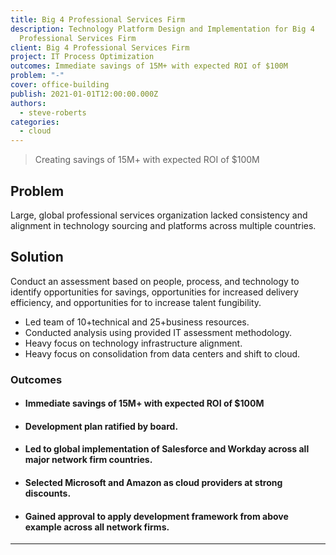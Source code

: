 ```yaml
---
title: Big 4 Professional Services Firm
description: Technology Platform Design and Implementation for Big 4
  Professional Services Firm
client: Big 4 Professional Services Firm
project: IT Process Optimization
outcomes: Immediate savings of 15M+ with expected ROI of $100M
problem: "-"
cover: office-building
publish: 2021-01-01T12:00:00.000Z
authors:
  - steve-roberts
categories:
  - cloud
---
```

> Creating savings of 15M+ with expected ROI of $100M

## Problem

Large, global professional services organization lacked consistency and alignment in technology sourcing and platforms across multiple countries.

## Solution

Conduct an assessment based on people, process, and technology to identify opportunities for savings, opportunities for increased delivery efficiency, and opportunities for to increase talent fungibility.

* Led team of 10+technical and 25+business resources.
* Conducted analysis using provided IT assessment methodology.
* Heavy focus on technology infrastructure alignment.
* Heavy focus on consolidation from data centers and shift to cloud.

### Outcomes

* #### Immediate savings of 15M+ with expected ROI of $100M
* #### Development plan ratified by board.
* #### Led to global implementation of Salesforce and Workday across all major network firm countries.
* #### Selected Microsoft and Amazon as cloud providers at strong discounts.
* #### Gained approval to apply development framework from above example across all network firms.

- - -
